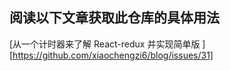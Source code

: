 ## 阅读以下文章获取此仓库的具体用法

[从一个计时器来了解 React-redux 并实现简单版 ][https://github.com/xiaochengzi6/blog/issues/31]
